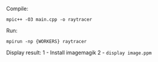 Compile:

    mpic++ -O3 main.cpp -o raytracer

Run:

    mpirun -np {WORKERS} raytracer

Display result:
 1 - Install imagemagik
 2 - `display image.ppm`